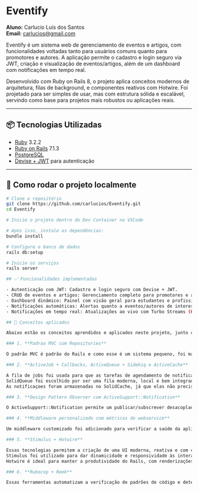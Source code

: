 # Eventify

**Aluno:** Carlucio Luis dos Santos  
**Email:** carlucios@gmail.com  

Eventify é um sistema web de gerenciamento de eventos e artigos, com funcionalidades voltadas tanto para usuários comuns quanto para promotores e autores. A aplicação permite o cadastro e login seguro via JWT, criação e visualização de eventos/artigos, além de um dashboard com notificações em tempo real.

Desenvolvido com Ruby on Rails 8, o projeto aplica conceitos modernos de arquitetura, filas de background, e componentes reativos com Hotwire. Foi projetado para ser simples de usar, mas com estrutura sólida e escalável, servindo como base para projetos mais robustos ou aplicações reais.

---

## 📦 Tecnologias Utilizadas

- [Ruby](https://www.ruby-lang.org/pt/) 3.2.2
- [Ruby on Rails](https://rubyonrails.org/) 7.1.3
- [PostgreSQL](https://www.postgresql.org/)
- [Devise + JWT](https://github.com/waiting-for-dev/devise-jwt) para autenticação

---

## 🚀 Como rodar o projeto localmente

```bash
# Clone o repositório
git clone https://github.com/carlucios/Eventify.git
cd Eventify

# Inicie o projeto dentro do Dev Container no VSCode

# Após isso, instale as dependências:
bundle install

# Configure o banco de dados
rails db:setup

# Inicie os serviços
rails server

## ✅ Funcionalidades implementadas

- Autenticação com JWT: Cadastro e login seguro com Devise + JWT.
- CRUD de eventos e artigos: Gerenciamento completo para promotores e autores.
- Dashboard dinâmico: Painel com visão geral para estudantes e profissionais.
- Notificações automáticas: Alertas quanto a eventos/autores de interesse via background jobs.
- Notificações em tempo real: Atualizações ao vivo com Turbo Streams (Hotwire).

## 🧠 Conceitos aplicados

Abaixo estão os conceitos aprendidos e aplicados neste projeto, junto com a justificativa de sua utilização:

### 1. **Padrao MVC com Repositories**

O padrão MVC é padrão do Rails e como esse é um sistema pequeno, foi mantido, pra facilitar a separação de responsabilidades. A inclusão do padrão Repository serve para isolar regras de acesso a dados, facilitando testes e permitindo futuras mudanças no ORM. Toda a comunicacao dos ORMs Event/Article/Follow foi feita através de repositories.

### 2. **ActiveJob + Callbacks, ActiveQueue + Sidekiq e ActiveCache**

A fila de jobs foi usada para que as tarefas de agendamento de notificações fossem processadas em background, com vistas a melhoria da performance da aplicação. Foram feitas duas filas de notificações, notificaçao de follow/unfollow, a qual usou  callbacks para disparar as notificaçoes, e notificaçao de upcoming event, a qual utilizou a fila recurrent do AciveQueue.
SolidQueue foi escolhido por ser uma fila moderna, local e bem integrada ao Rails 8.
As notificaçoes foram armazenadas no SolidCache, já que elas não precisavam ser persistidas em banco. SolidCache é uma opçao quase tão eficiente que às opções pagas que foi disponibilizada nas últimas versões do Rails que se utiliza da velocidade de acesso dos SSDs.

### 3. **Design Pattern Observer com ActiveSupport::Notification**

O ActiveSupport::Notification permite um publicar/subscrever desacoplado entre os eventos do sistema e os consumidores de notificação. Ele foi usado a fim de permitir o envio de notificaçoes em tempo real por parte do sistema e consumo dessas notificaçoes por parte dos usuários de forma personalizada.

### 4. **Middleware personalizado com métricas do webservice**

Um middleware customizado foi adicionado para verificar a saúde da aplicação e exibir no rodapé da interface. Isso pode ser útil para detectar rapidamente se há falhas de conexão com serviços essenciais como banco de dados ou fila de jobs, durante o uso da aplicação.

### 5. **Stimulus + Hotwire**

Essas tecnologias permitem a criação de uma UI moderna, reativa e com comportamento de SPA, sem a complexidade de front-ends como React ou Vue.
Stimulus foi utilizado para dar dinamicidade e responsividade às interações com componentes do frontend.
Hotwire é ideal para manter a produtividade do Rails, com renderizações parciais, atualizações automáticas via Turbo Frames. Além dele ter sido essencial pra implementar o frontend SPA, sem ele, teria sido necessário a instalaçao do Websockets a fim de implementar o recebimento em tempo real das notificações.

### 6. **Rubocop + Reek**

Essas ferramentas automatizam a verificação de padrões de código e detectam smells (como métodos longos ou classes grandes). Com isso, o código permanece limpo, legível e dentro das boas práticas de Ruby e Rails, garantindo a manutenção do projeto a longo prazo.